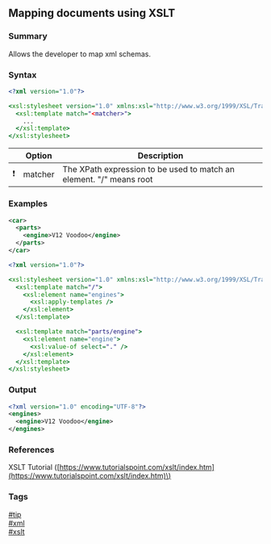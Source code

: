 ## Mapping documents using XSLT

### Summary
Allows the developer to map xml schemas.

### Syntax
```xslt
<?xml version="1.0"?>

<xsl:stylesheet version="1.0" xmlns:xsl="http://www.w3.org/1999/XSL/Transform">
  <xsl:template match="<matcher>">
    ...
  </xsl:template>
</xsl:stylesheet>
```

|               | Option  | Description                                                         |
| :-----------: | ------- | ------------------------------------------------------------------- |
| :exclamation: | matcher | The XPath expression to be used to match an element. "/" means root |

### Examples
```xml
<car>
  <parts>
    <engine>V12 Voodoo</engine>
  </parts>
</car>
```

```xslt
<?xml version="1.0"?>

<xsl:stylesheet version="1.0" xmlns:xsl="http://www.w3.org/1999/XSL/Transform">
  <xsl:template match="/">
    <xsl:element name="engines">
      <xsl:apply-templates />
    </xsl:element>
  </xsl:template>

  <xsl:template match="parts/engine">
    <xsl:element name="engine">
      <xsl:value-of select="." />
    </xsl:element>
  </xsl:template>
</xsl:stylesheet>
```

### Output
```xml
<?xml version="1.0" encoding="UTF-8"?>
<engines>  
  <engine>V12 Voodoo</engine>
</engines>
```

### References
XSLT Tutorial \([https://www.tutorialspoint.com/xslt/index.htm](https://www.tutorialspoint.com/xslt/index.htm)\)

### Tags
[#tip](../../tips.md)  
[#xml](../xml.md)   
[#xslt](xslt.md)